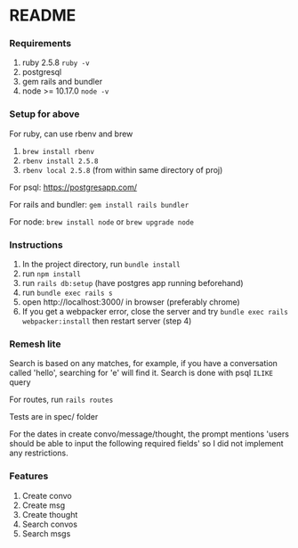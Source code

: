 # README
### Requirements
1. ruby 2.5.8 `ruby -v`
2. postgresql 
3. gem rails and bundler 
4. node >= 10.17.0 `node -v`

### Setup for above
For ruby, can use rbenv and brew 
  1. `brew install rbenv`
  2. `rbenv install 2.5.8`
  3. `rbenv local 2.5.8` (from within same directory of proj)

For psql: https://postgresapp.com/

For rails and bundler: `gem install rails bundler`

For node: `brew install node` or `brew upgrade node`
  
### Instructions
1. In the project directory, run `bundle install`
2. run `npm install`
3. run `rails db:setup` (have postgres app running beforehand)
4. run `bundle exec rails s`
5. open http://localhost:3000/ in browser (preferably chrome)
6. If you get a webpacker error, close the server and try `bundle exec rails webpacker:install` then restart server (step 4)


### Remesh lite
Search is based on any matches, for example, if you have a conversation called 'hello', searching for 'e' will find it.
Search is done with psql `ILIKE` query

For routes, run `rails routes`

Tests are in spec/ folder

For the dates in create convo/message/thought, the prompt mentions 'users should be able to input the following required fields' so I did not implement any restrictions. 

### Features
1. Create convo
2. Create msg
3. Create thought
4. Search convos
5. Search msgs

  
